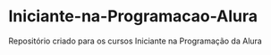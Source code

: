 # Iniciante-na-Programacao-Alura
Repositório criado para os cursos Iniciante na Programação da Alura
